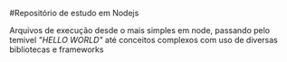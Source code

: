 #Repositório de estudo em Nodejs

Arquivos de execução desde o mais simples em node, passando pelo temivel *"HELLO WORLD"* até conceitos complexos com uso de diversas bibliotecas e frameworks
